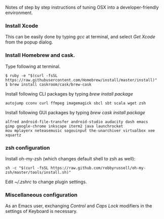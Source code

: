 Notes of step by step instructions of tuning OSX into a developer-friendly environment.

### Install Xcode

This can be easily done by typing *gcc* at terminal, and select *Get Xcode* from the popup dialog.

### Install Homebrew and cask.

Type following at terminal.

    $ ruby -e "$(curl -fsSL https://raw.githubusercontent.com/Homebrew/install/master/install)"
    $ brew install caskroom/cask/brew-cask
    

Install following CLI packages by typing *brew install package*

    autojump cconv curl ffmpeg imagemagick sbcl sbt scala wget zsh

Install following GUI packages by typing *brew cask install package*

    alfred android-file-transfer android-studio audacity dash emacs
    gimp google-chrome inkscape iterm2 java launchrocket
    mou mplayerx neteasemusic sogouinput the-unarchiver virtualbox xee xquartz

### zsh configuration

Install oh-my-zsh (which changes default shell to zsh as well):

    sh -c "$(curl -fsSL https://raw.github.com/robbyrussell/oh-my-zsh/master/tools/install.sh)"

Edit *~/.zshrc* to change plugin settings.

### Miscellaneous configuration

As an Emacs user, exchanging *Control* and *Caps Lock* modifiers in
the settings of Keyboard is necessary.

